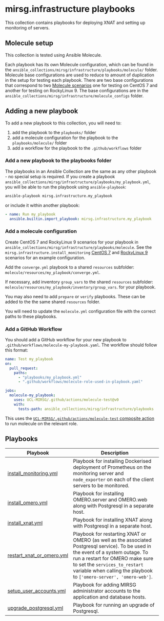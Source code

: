 # mirsg.infrastructure playbooks

This collection contains playbooks for deploying XNAT and setting up monitoring
of servers.

## Molecule setup

This collection is tested using Ansible Molecule.

Each playbook has its own Molecule configuration, which can be found in the
`ansible_collections/mirsg/infrastructure/playbooks/molecule/` folder. Molecule
base configurations are used to reduce to amount of duplication in the setup for
testing each playbook. There are two base configurations that correspond to two
[Molecule scenarios](https://ansible.readthedocs.io/projects/molecule/getting-started/#molecule-scenarios)
one for testing on CentOS 7 and another for testing on RockyLinux 9. The base
configurations are in the
`ansible_collections/mirsg/infrastructure/molecule_configs` folder.

## Adding a new playbook

To add a new playbook to this collection, you will need to:

1. add the playbook to the `playbooks/` folder
2. add a molecule configuration for the playbook to the `playbooks/molecule/`
   folder
3. add a workflow for the playbook to the `.github/workflows` folder

### Add a new playbook to the playbooks folder

The playbooks in an Ansible Collection are the same as any other playbook - no
special setup is required. If you create a playbook
`ansible_collections/mirsg/infrastructure/playbooks/my_playbook.yml`, you will
be able to run the playbook using `ansible-playbook`:

```bash
ansible-playbook mirsg.infrastructure.my_playbook
```

or include it within another playbook:

```yaml
- name: Run my_playbook
  ansible.builtin.import_playbook: mirsg.infrastructure.my_playbook
```

### Add a molecule configuration

Create CentOS 7 and RockyLinux 9 scenarios for your playbook in
`ansible_collections/mirsg/infrastructure/playbooks/molecule`. See the
`mirsg.infrastructure.install_monitoring`
[CentOS 7](./molecule/centos7_monitoring/) and
[RockyLinux 9](./molecule/rocky9_monitoring/) scenarios for an example
configuration.

Add the `converge.yml` playbook to a shared `resources` subfolder:
`molecule/resources/my_playbook/converge.yml`.

If necessary, add inventory `group_vars` to the shared `resources` subfolder:
`molecule/resources/my_playbook/inventory/group_vars`. for your playbook.

You may also need to add `prepare` or `verify` playbooks. These can be added to
the the same shared `resources` folder.

You will need to update the `molecule.yml` configuration file with the correct
paths to these playbooks.

### Add a GitHub Workflow

You should add a GitHub workflow for your new playbook to
`.github/workflows/molecule-my-playbook.yaml`. The workflow should follow this
format:

```yaml
name: Test my_playbook
on:
  pull_request:
    paths:
      - "playbooks/my_playbook.yml"
      - ".github/workflows/molecule-role-used-in-playbook.yaml"

jobs:
  molecule-my_playbook:
    uses: UCL-MIRSG/.github/actions/molecule-test@v0
    with:
      tests-path: ansible_collections/mirsg/infrastructure/playbooks
```

This uses the
[`UCL-MIRSG/.github/actions/molecule-test` composite action](https://github.com/UCL-MIRSG/.github/blob/main/actions/molecule-test/action.yml)
to run molecule on the relevant role.

## Playbooks

| Playbook                                                 | Description                                                                                                                                                                                                                                                                    |
| -------------------------------------------------------- | ------------------------------------------------------------------------------------------------------------------------------------------------------------------------------------------------------------------------------------------------------------------------------ |
| [install_monitoring.yml](./install_monitoring.yml)       | Playbook for installing Dockerised deployment of Prometheus on the monitoring server and `node_exporter` on each of the client servers to be monitored.                                                                                                                        |
| [install_omero.yml](./install_omero.yml)                 | Playbook for installing OMERO.server and OMERO.web along with Postgresql in a separate host.                                                                                                                                                                                   |
| [install_xnat.yml](./install_xnat.yml)                   | Playbook for installing XNAT along with Postgresql in a separate host.                                                                                                                                                                                                         |
| [restart_xnat_or_omero.yml](./restart_xnat_or_omero.yml) | Playbook for restarting XNAT or OMERO (as well as the associated Postgresql service). To be used in the event of a system outage. To run a restart for OMERO make sure to set the `services_to_restart` variable when calling the playbook to `['omero-server', 'omero-web']`. |
| [setup_user_accounts.yml](./setup_user_accounts.yml)     | Playbook for adding MIRSG administrator accounts to the application and database hosts.                                                                                                                                                                                        |
| [upgrade_postgresql.yml](./upgrade_postgresql.yml)       | Playbook for running an upgrade of Postgresql.                                                                                                                                                                                                                                 |
